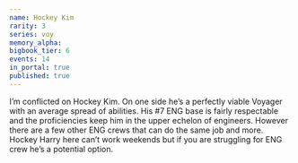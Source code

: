 ```yaml
---
name: Hockey Kim
rarity: 3
series: voy
memory_alpha:
bigbook_tier: 6
events: 14
in_portal: true
published: true
---
```


I’m conflicted on Hockey Kim. On one side he’s a perfectly viable Voyager with an average spread of abilities. His #7 ENG base is fairly respectable and the proficiencies keep him in the upper echelon of engineers. However there are a few other ENG crews that can do the same job and more. Hockey Harry here can’t work weekends but if you are struggling for ENG crew he’s a potential option.
